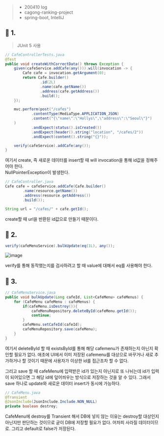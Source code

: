 > - 200410 log
> - cagong-ranking-project  
> - spring-boot, IntelliJ  


## 🔖 1.
> JUnit 5 사용


```java
// CafeControllerTests.java
@Test
public void createWithCorrectData() throws Exception {
    given(cafeService.addCafe(any())).will(invocation -> {
        Cafe cafe = invocation.getArgument(0);
        return Cafe.builder()
                .id(2L)
                .name(cafe.getName())
                .address(cafe.getAddress())
                .build();
    });

    mvc.perform(post("/cafes")
            .contentType(MediaType.APPLICATION_JSON)
            .content("{\"name\":\"Hollys\",\"address\":\"Seoul\"}")
    )
            .andExpect(status().isCreated())
            .andExpect(header().string("location", "/cafes/2"))
            .andExpect(content().string("{}"));

    verify(cafeService).addCafe(any());
}
```
여기서 create, 즉 새로운 데이터를 insert할 때 will invocation을 통해 id값을 정해주어야 한다.  
NullPointerException이 발생한다.
```java
// CafeController.java
Cafe cafe = cafeService.addCafe(Cafe.builder()
        .name(resource.getName())
        .address(resource.getAddress())
        .build());

String url = "/cafes/" + cafe.getId();
```
create할 때 url을 반환된 id값으로 만들기 때문이다.

## 🔖 2.

```java
verify(cafeMenuService).bulkUpdate(eq(1L), any());
```
![image](https://user-images.githubusercontent.com/41675375/78996693-19f8fd80-7b80-11ea-8057-cd1513b823b8.png)

verify를 통해 동작했는지를 검사하려고 할 때 value에 대해서 eq를 사용해야 한다.

## 🔖 3.

```java
// CafeMenuService.java
public void bulkUpdate(Long cafeId, List<CafeMenu> cafeMenus) {
    for (CafeMenu cafeMenu : cafeMenus) {
        if(cafeMenu.isDestroy()){
            cafeMenuRepository.deleteById(cafeMenu.getId());
            continue;
        }
        cafeMenu.setCafeId(cafeId);
        cafeMenuRepository.save(cafeMenu);
    }
}
```
여기서 deleteById 할 때 existsById를 통해 해당 cafemenu가 존재하는지 아닌지 확인할 필요가 없다. 애초에 UI에서 이미 저장된 cafemenu를 대상으로 바꾸거나 새로 추가하거나 할 것이기 때문에 사용자가 이상한 id를 접근조차 할 수 없다.

그리고 save 할 때 cafeMenu에 입력받은 id가 있는지 아닌지로 또 나뉘는데 id가 입력이 되어있으면 그 해당 id에 덮어씌우는 방식으로 저장하는 것을 알 수 있다. 그래서 save 하나로 update와 새로운 데이터 insert가 동시에 가능하다.

```java
// CafeMenu.java
@Transient
@JsonInclude(JsonInclude.Include.NON_NULL)
private boolean destroy;
```
CafeMenu에 destroy를 Transient 해서 DB에 넣지 않는 이유는 destroy할 대상인지 아닌지만 판단하는 것이므로 굳이 DB에 저장할 필요가 없다. 어차피 사라질 데이터이므로. 그리고 default로 false가 저장된다.
